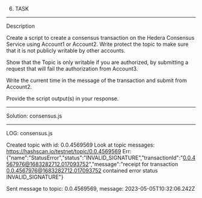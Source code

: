 6. TASK
________________________________________
Description

Create a script to create a consensus transaction on the Hedera
Consensus Service using Account1 or Account2. Write protect
the topic to make sure that it is not publicly writable by other
accounts.

Show that the Topic is only writable if you are authorized,
by submitting a request that will fail the authorization from
Account3.

Write the current time in the message of the transaction and
submit from Account2.

Provide the script output(s) in your response.

________________________________________
Solution: consensus.js
________________________________________
LOG: consensus.js

Created topic with id: 0.0.4569569
Look at topic messages: https://hashscan.io/testnet/topic/0.0.4569569
Err: {"name":"StatusError","status":"INVALID_SIGNATURE","transactionId":"0.0.4567976@1683282712.017093752","message":"receipt for transaction 0.0.4567976@1683282712.017093752 contained error status INVALID_SIGNATURE"}

Sent message to topic: 0.0.4569569, message: 2023-05-05T10:32:06.242Z
